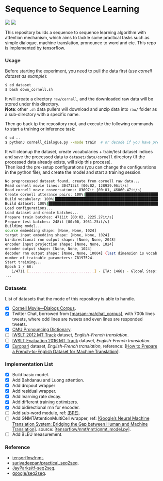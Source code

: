 # Sequence to Sequence Learning

![](https://img.shields.io/badge/Python-3.6.5-brightgreen.svg) ![](https://img.shields.io/badge/Tensorflow-1.8.0-yellowgreen.svg)

This repository builds a sequence to sequence learning algorithm with attention mechanism, which aims to tackle some practical tasks such as simple dialogue, machine translation, pronounce to word and etc. This repo is implemented by tensorflow.

### Usage
Before starting the experiment, you need to pull the data first (_use cornell dataset as example_):
```bash
$ cd dataset
$ bash down_cornell.sh
```
It will create a directory `raw/cornell`, and the downloaded raw data will be stored under this directory.  
**Note**: other `.sh` data pullers will download and unzip data into `raw/` folder as a sub-directory with a specific name.

Then go back tp the repository root, and execute the following commands to start a training or inference task:
```bash
$ cd ..
$ python3 cornell_dialogue.py --mode train  # or decode if you have pretrained checkpoints
```
It will cleanup the dataset, create vocabularies + train/test dataset indices and save the processed data to `dataset/data/cornell` directory (If the processed data already exists, will skip this process).  
Then load the pre-setup configurations (you can change the configurations in the python file), and create the model and start a training session.
```bash
No preprocessed dataset found, create from cornell raw data...
Read cornell movie lines: 304713it [00:02, 128939.96it/s]
Read cornell movie conversations: 83097it [00:01, 46060.47it/s]
Create cornell utterance pairs: 100%|█████████████████████████████████████████████████████████████████████████████████████████████████████████████| 83097/83097 [01:02<00:00, 1319.20it/s]
Build vocabulary: 100%|████████████████████████████████████████████████████████████████████████████████████████████████████████████████████████| 158669/158669 [00:02<00:00, 77018.89it/s]
Build dataset: 100%|███████████████████████████████████████████████████████████████████████████████████████████████████████████████████████████| 158669/158669 [00:01<00:00, 89873.72it/s]
Load configurations...
Load dataset and create batches...
Prepare train batches: 4711it [00:02, 2225.27it/s]
Prepare test batches: 248it [00:00, 3951.25it/s]
Building model...
source embedding shape: [None, None, 1024]
target input embedding shape: [None, None, 1024]
bi-directional rnn output shape: [None, None, 2048]
encoder input projection shape: [None, None, 1024]
encoder output shape: [None, None, 1024]
decoder rnn output shape: [None, None, 10004] (last dimension is vocab size)
number of trainable parameters: 78197524.
Start training...
Epoch 1 / 60:
   1/4711 [..............................] - ETA: 1468s - Global Step: 1 - Train Loss: 9.2197 - Perplexity: 10094.0631
...
```

### Datasets
List of datasets that the mode of this repository is able to handle.

- [x] [Cornell Movie--Dialogs Corpus](http://www.cs.cornell.edu/~cristian/Cornell_Movie-Dialogs_Corpus.html).
- [x] Twitter Chat, borrowed from [[marsan-ma/chat_corpus]](https://github.com/Marsan-Ma/chat_corpus/), with 700k lines tweets, where odd lines are tweets and even lines are responded tweets.
- [x] [CMU Pronouncing Dictionary](http://svn.code.sf.net/p/cmusphinx/code/trunk/cmudict/cmudict-0.7b).
- [ ] [IWSLT 2012 MT Track](http://hltc.cs.ust.hk/iwslt/index.php/evaluation-campaign/ted-task.html#MTtrack) dataset, _English-French translation_.
- [ ] [IWSLT Evaluation 2016 MT Track](https://sites.google.com/site/iwsltevaluation2016/mt-track) dataset, _English-French translation_.
- [x] [Europarl](http://www.statmt.org) dataset, _English-French translation_, reference: [[How to Prepare a French-to-English Dataset for Machine Translation]](https://machinelearningmastery.com/prepare-french-english-dataset-machine-translation/).

### Implementation List
- [x] Build basic model.
- [x] Add Bahdanau and Luong attention.
- [x] Add dropout wrapper
- [x] Add residual wrapper.
- [x] Add learning rate decay.
- [x] Add different training optimizers.
- [x] Add bidirectional rnn for encoder.
- [ ] Add sub-word module, ref: [[BPE]](https://github.com/rsennrich/subword-nmt).
- [ ] Add GNMTAttentionMultiCell wrapper, ref: [[Google’s Neural Machine Translation System: Bridging the Gap between Human and Machine Translation]](https://arxiv.org/pdf/1609.08144.pdf). source: [[tensorflow/nmt/nmt/gnmt_model.py]](https://github.com/tensorflow/nmt/blob/master/nmt/gnmt_model.py).
- [ ] Add BLEU measurement.

### Reference
- [tensorflow/nmt](https://github.com/tensorflow/nmt).
- [suriyadeepan/practical_seq2seq](https://github.com/suriyadeepan/practical_seq2seq).
- [JayParks/tf-seq2seq](https://github.com/JayParks/tf-seq2seq).
- [google/seq2seq](https://github.com/google/seq2seq).
